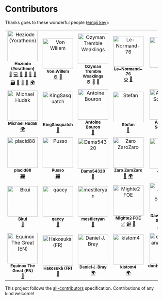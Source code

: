 # Contributors

Thanks goes to these wonderful people ([emoji key](https://github.com/kentcdodds/all-contributors#emoji-key)):

<!-- ALL-CONTRIBUTORS-LIST:START - Do not remove or modify this section -->
<!-- prettier-ignore -->
<table><tr><td align="center"><a href="https://github.com/Heziode"><img src="https://avatars0.githubusercontent.com/u/16735076?v=4" width="100px;" alt="Heziode (Yoratheon)"/><br /><sub><b>Heziode (Yoratheon)</b></sub></a><br /><a href="#creator-Heziode" title="Creator of this project">👑</a> <a href="#code-Heziode" title="Code">💻</a> <a href="#design-Heziode" title="Design">🎨</a> <a href="#doc-Heziode" title="Documentation">📖</a> <a href="#bug-Heziode" title="Bug reports">🐛</a> <a href="#ideas-Heziode" title="Ideas, Planning, & Feedback">🤔</a> <a href="#data-Heziode" title="Adding or updating data">🗃</a> <a href="#review-Heziode" title="Reviewed Pull Requests">👀</a> <a href="#talk-Heziode" title="Talks">📢</a> <a href="#tool-Heziode" title="Tools">🔧</a> <a href="#translation-Heziode" title="Translation">🌍</a></td><td align="center"><a href="https://forum.fr.forgeofempires.com/index.php?members/von-willem.37209/"><img src="https://forum.fr.forgeofempires.com/data/avatars/l/37/37209.jpg?1454012509" width="100px;" alt="Von Willem"/><br /><sub><b>Von Willem</b></sub></a><br /><a href="#inspired_tool-Von Willem" title="Tool inspired by his work">⚙️</a> <a href="#ideas-Von Willem" title="Ideas, Planning, & Feedback">🤔</a></td><td align="center"><a href="https://forum.us.forgeofempires.com/index.php?members/ozyman-tremble-weaklings.31440/"><img src="https://forum.us.forgeofempires.com/data/avatars/l/31/31440.jpg?1506918935" width="100px;" alt="Ozyman Tremble Weaklings"/><br /><sub><b>Ozyman Tremble Weaklings</b></sub></a><br /><a href="#inspired_tool-Ozyman Tremble Weaklings" title="Tool inspired by his work">⚙️</a> <a href="#ideas-Ozyman Tremble Weaklings" title="Ideas, Planning, & Feedback">🤔</a> <a href="#question-Ozyman Tremble Weaklings" title="Answering Questions">💬</a></td><td align="center"><a href="https://forum.fr.forgeofempires.com/index.php?members/le-normand-76.44142/"><img src="https://forum.fr.forgeofempires.com/styles/foe_mx/xenforo/avatars/avatar_l.png" width="100px;" alt="Le-Normand-76"/><br /><sub><b>Le-Normand-76</b></sub></a><br /><a href="#inspired_tool-Le-Normand-76" title="Tool inspired by his work">⚙️</a> <a href="#ideas-Le-Normand-76" title="Ideas, Planning, & Feedback">🤔</a></td><td align="center"><a href="http://www.fidonet.nl"><img src="https://avatars2.githubusercontent.com/u/1842171?v=4" width="100px;" alt="Dennis"/><br /><sub><b>Dennis</b></sub></a><br /><a href="#translation-doosterkamp" title="Translation">🌍</a></td><td align="center"><a href="http://www.itdhq.com"><img src="https://avatars3.githubusercontent.com/u/596948?v=4" width="100px;" alt="Oksana Kurysheva"/><br /><sub><b>Oksana Kurysheva</b></sub></a><br /><a href="#translation-aviriel" title="Translation">🌍</a></td></tr><tr><td align="center"><a href="https://github.com/Nlossae"><img src="https://avatars3.githubusercontent.com/u/6510075?v=4" width="100px;" alt="Michael Hudak"/><br /><sub><b>Michael Hudak</b></sub></a><br /><a href="#translation-Nlossae" title="Translation">🌍</a></td><td align="center"><a href="https://github.com/KingSasquatch"><img src="https://avatars1.githubusercontent.com/u/5184069?v=4" width="100px;" alt="KingSasquatch"/><br /><sub><b>KingSasquatch</b></sub></a><br /><a href="#ideas-KingSasquatch" title="Ideas, Planning, & Feedback">🤔</a></td><td align="center"><a href="https://github.com/AntoineBouron"><img src="https://avatars2.githubusercontent.com/u/12555872?v=4" width="100px;" alt="Antoine Bouron"/><br /><sub><b>Antoine Bouron</b></sub></a><br /><a href="#ideas-AntoineBouron" title="Ideas, Planning, & Feedback">🤔</a></td><td align="center"><a href="https://github.com/DasRifftierchen"><img src="https://avatars1.githubusercontent.com/u/39431201?v=4" width="100px;" alt="Stefan"/><br /><sub><b>Stefan</b></sub></a><br /><a href="#bug-DasRifftierchen" title="Bug reports">🐛</a></td><td align="center"><a href="http://www.magicspace.eu"><img src="https://avatars0.githubusercontent.com/u/516661?v=4" width="100px;" alt="Alexander Schneider"/><br /><sub><b>Alexander Schneider</b></sub></a><br /><a href="#bug-kTitan" title="Bug reports">🐛</a></td><td align="center"><a href="https://github.com/thewaiters"><img src="https://avatars1.githubusercontent.com/u/5732845?v=4" width="100px;" alt="thewaiters"/><br /><sub><b>thewaiters</b></sub></a><br /><a href="#ideas-thewaiters" title="Ideas, Planning, & Feedback">🤔</a></td></tr><tr><td align="center"><a href="https://forum.fr.forgeofempires.com/index.php?members/placid88.14156/"><img src="https://forum.fr.forgeofempires.com/data/avatars/l/14/14156.jpg?1450635748" width="100px;" alt="placid88"/><br /><sub><b>placid88</b></sub></a><br /><a href="#data-placid88" title="Adding or updating data">🗃</a></td><td align="center"><a href="https://forum.fr.forgeofempires.com/index.php?members/pusso.50829/"><img src="https://forum.fr.forgeofempires.com/data/avatars/l/50/50829.jpg?1516574022" width="100px;" alt="Pusso"/><br /><sub><b>Pusso</b></sub></a><br /><a href="#data-Pusso" title="Adding or updating data">🗃</a></td><td align="center"><a href="https://forum.fr.forgeofempires.com/index.php?members/dams54320.22838/"><img src="https://forum.fr.forgeofempires.com/data/avatars/l/22/22838.jpg?1512901809" width="100px;" alt="Dams54320"/><br /><sub><b>Dams54320</b></sub></a><br /><a href="#question-Dams54320" title="Answering Questions">💬</a></td><td align="center"><a href="https://forum.fr.forgeofempires.com/index.php?members/zaro-zarozaro.37202/"><img src="https://forum.fr.forgeofempires.com/data/avatars/l/37/37202.jpg?1520984122" width="100px;" alt="Zaro ZaroZaro"/><br /><sub><b>Zaro ZaroZaro</b></sub></a><br /><a href="#ideas-Zaro ZaroZaro" title="Ideas, Planning, & Feedback">🤔</a> <a href="#translation-Zaro ZaroZaro" title="Translation">🌍</a></td><td align="center"><a href="https://forum.fr.forgeofempires.com/index.php?members/kikou.36832/"><img src="https://forum.fr.forgeofempires.com/data/avatars/l/36/36832.jpg?1451576610" width="100px;" alt="-kikou-"/><br /><sub><b>-kikou-</b></sub></a><br /><a href="#bug--kikou-" title="Bug reports">🐛</a></td><td align="center"><a href="https://forum.fr.forgeofempires.com/index.php?members/sirthael.54195/"><img src="https://forum.fr.forgeofempires.com/data/avatars/l/54/54195.jpg?1530397609" width="100px;" alt="Sirthael"/><br /><sub><b>Sirthael</b></sub></a><br /><a href="#bug-Sirthael" title="Bug reports">🐛</a></td></tr><tr><td align="center"><a href="https://forum.fr.forgeofempires.com/index.php?members/bkui.26696/"><img src="https://forum.fr.forgeofempires.com/data/avatars/l/26/26696.jpg?1447316567" width="100px;" alt="Bkui"/><br /><sub><b>Bkui</b></sub></a><br /><a href="#ideas-Bkui" title="Ideas, Planning, & Feedback">🤔</a></td><td align="center"><a href="https://forum.us.forgeofempires.com/index.php?members/qaccy.10786/"><img src="https://forum.us.forgeofempires.com/styles/foe_mx/xenforo/avatars/avatar_l.png" width="100px;" alt="qaccy"/><br /><sub><b>qaccy</b></sub></a><br /><a href="#question-qaccy" title="Answering Questions">💬</a></td><td align="center"><a href="https://github.com/mestileryan"><img src="https://avatars2.githubusercontent.com/u/42813379?v=4" width="100px;" alt="mestileryan"/><br /><sub><b>mestileryan</b></sub></a><br /><a href="#bug-mestileryan" title="Bug reports">🐛</a></td><td align="center"><a href="https://www.youtube.com/watch?v=eSEQ2-Oi708"><img src="https://yt3.ggpht.com/a-/AN66SAyC9Mfjo5Zlf4NEwDALsLSwNetA6tVuqzQOqg=s288-mo-c-c0xffffffff-rj-k-no" width="100px;" alt="Mighte2 FOE"/><br /><sub><b>Mighte2 FOE</b></sub></a><br /><a href="#tutorial-Mighte2 FOE" title="Tutorials">✅</a> <a href="#video-Mighte2 FOE" title="Videos">📹</a> <a href="#talk-Mighte2 FOE" title="Talks">📢</a></td><td align="center"><a href="https://www.youtube.com/watch?v=kcy-bo70GRE"><img src="https://yt3.ggpht.com/a-/AN66SAx4uNhP4u3JvoQQOFij58F9tp6U_JAm7HrTGA=s288-mo-c-c0xffffffff-rj-k-no" width="100px;" alt="Dawid -Tieru- Saworski"/><br /><sub><b>Dawid -Tieru- Saworski</b></sub></a><br /><a href="#tutorial-Dawid -Tieru- Saworski" title="Tutorials">✅</a> <a href="#video-Dawid -Tieru- Saworski" title="Videos">📹</a> <a href="#talk-Dawid -Tieru- Saworski" title="Talks">📢</a></td><td align="center"><img src="https://forum.fr.forgeofempires.com/styles/foe_mx/xenforo/avatars/avatar_l.png" width="100px;" alt="Iron Phip (FR)"/><br /><sub><b>Iron Phip (FR)</b></sub><br /><a href="#bug-Iron Phip (FR)" title="Bug reports">🐛</a></td></tr><tr><td align="center"><img src="https://forum.fr.forgeofempires.com/styles/foe_mx/xenforo/avatars/avatar_l.png" width="100px;" alt="Equinox The Great (EN)"/><br /><sub><b>Equinox The Great (EN)</b></sub><br /><a href="#ideas-Equinox The Great (EN)" title="Ideas, Planning, & Feedback">🤔</a></td><td align="center"><a href="https://forum.fr.forgeofempires.com/index.php?members/hakosuk%C3%A0.54588/"><img src="https://forum.fr.forgeofempires.com/styles/foe_mx/xenforo/avatars/avatar_l.png" width="100px;" alt="Hakosukà (FR)"/><br /><sub><b>Hakosukà (FR)</b></sub></a><br /><a href="#bug-Hakosukà (FR)" title="Bug reports">🐛</a></td><td align="center"><a href="https://github.com/daniel-bray"><img src="https://avatars3.githubusercontent.com/u/5752937?v=4" width="100px;" alt="Daniel J. Bray"/><br /><sub><b>Daniel J. Bray</b></sub></a><br /><a href="#translation-daniel-bray" title="Translation">🌍</a></td><td align="center"><a href="https://github.com/kistom4"><img src="https://avatars3.githubusercontent.com/u/41628634?v=4" width="100px;" alt="kistom4"/><br /><sub><b>kistom4</b></sub></a><br /><a href="#translation-kistom4" title="Translation">🌍</a></td><td align="center"><a href="https://forum.us.forgeofempires.com/index.php?members/dontwannaname.37581/"><img src="https://forum.us.forgeofempires.com/styles/foe_mx/xenforo/avatars/avatar_l.png" width="100px;" alt="dontwannaname (EN)"/><br /><sub><b>dontwannaname (EN)</b></sub></a><br /><a href="#bug-dontwannaname (EN)" title="Bug reports">🐛</a></td><td align="center"><img src="https://forum.en.forgeofempires.com/styles/foe_mx/xenforo/avatars/avatar_l.png" width="100px;" alt="myDEXTERid (EN)"/><br /><sub><b>myDEXTERid (EN)</b></sub><br /><a href="#ideas-myDEXTERid (EN)" title="Ideas, Planning, & Feedback">🤔</a></td></tr></table>
<!-- ALL-CONTRIBUTORS-LIST:END -->

This project follows the [all-contributors](https://github.com/kentcdodds/all-contributors) specification. Contributions of any kind welcome!
